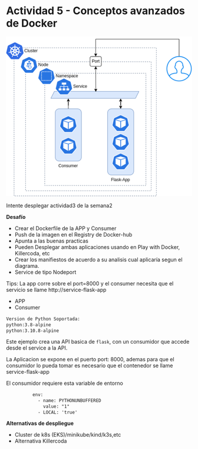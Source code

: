 
# Actividad 5 - Conceptos avanzados de Docker 

![diagrama](docs/Diagrama.png)
        
Intente desplegar actividad3 de la semana2

**Desafío**
- Crear el Dockerfile de la APP y Consumer
- Push de la imagen en el Registry de Docker-hub
- Apunta a las buenas practicas
- Pueden Desplegar ambas aplicaciones usando en Play with Docker, Killercoda, etc
- Crear los manifiestos de acuerdo a su analisis cual aplicaría segun el diagrama.
- Service de tipo Nodeport

Tips: La app corre sobre el port=8000 y el consumer necesita que el servicio se llame http://service-flask-app


- APP
- Consumer

```
Version de Python Soportada:
python:3.8-alpine
python:3.10.8-alpine
```
Este ejemplo crea una API basica de `flask`, con un consumidor que accede desde el service a la API. 

La Aplicacion se expone en el puerto port: 8000, ademas para que el consumidor lo pueda tomar es necesario que el contenedor se llame service-flask-app

El consumidor requiere esta variable de entorno
```
          env:
            - name: PYTHONUNBUFFERED
              value: "1"
            - LOCAL: 'true'    
```    


**Alternativas de despliegue**
- Cluster de k8s (EKS)/minikube/kind/k3s,etc
- Alternativa Killercoda





